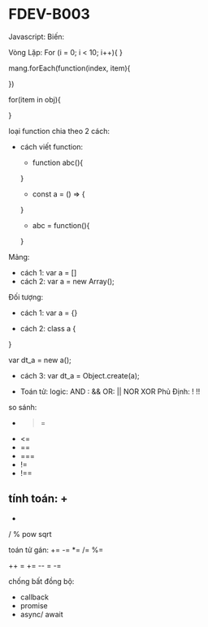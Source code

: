 # FDEV-B003

Javascript:
Biến:

Vòng Lặp:
For (i = 0; i < 10; i++){
}

mang.forEach(function(index, item){
	
})

for(item in obj){

}

loại function chia theo 2 cách:
- cách viết function:
	+ function abc(){
		
	}
	
	+  const a = () => {
	
	}
	
	+ abc = function(){
	
	}
	

Mảng:
- cách 1: var a = []
- cách 2: var a =  new Array();

	
Đối tượng:
- cách 1: var a = {}

- cách 2: class a {

}

var dt_a = new a();

- cách 3:
var dt_a = Object.create(a);

- Toán tử:
logic:
AND : && 
OR: ||
NOR
XOR
Phủ Định: !
!!

so sánh:
- >=
- <=
- ==
- ===
- !=
- !==

tính toán:
+
-
*
/
%
pow
sqrt

toán tử gán:
+=
-=
*=
/=
%=

++ = +=
-- = -=

chống bất đồng bộ:
- callback
- promise
- async/ await